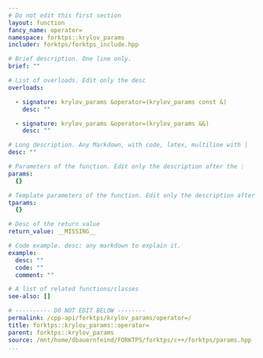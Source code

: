 ```yaml
---
# Do not edit this first section
layout: function
fancy_name: operator=
namespace: forktps::krylov_params
includer: forktps/forktps_include.hpp

# Brief description. One line only.
brief: ""

# List of overloads. Edit only the desc
overloads:

  - signature: krylov_params &operator=(krylov_params const &)
    desc: ""

  - signature: krylov_params &operator=(krylov_params &&)
    desc: ""

# Long description. Any Markdown, with code, latex, multiline with |
desc: ""

# Parameters of the function. Edit only the description after the :
params:
  {}

# Template parameters of the function. Edit only the description after the :
tparams:
  {}

# Desc of the return value
return_value: __MISSING__

# Code example. desc: any markdown to explain it.
example:
  desc: ""
  code: ""
  comment: ""

# A list of related functions/classes
see-also: []

# ---------- DO NOT EDIT BELOW --------
permalink: /cpp-api/forktps/krylov_params/operator=/
title: forktps::krylov_params::operator=
parent: forktps::krylov_params
source: /mnt/home/dbauernfeind/FORKTPS/forktps/c++/forktps/params.hpp
...
```


